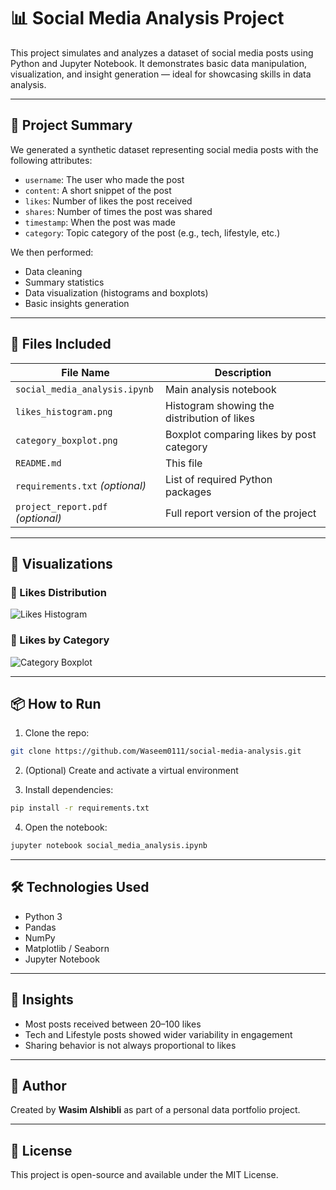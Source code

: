 # 📊 Social Media Analysis Project

This project simulates and analyzes a dataset of social media posts using Python and Jupyter Notebook. It demonstrates basic data manipulation, visualization, and insight generation — ideal for showcasing skills in data analysis.

---

## 🧠 Project Summary

We generated a synthetic dataset representing social media posts with the following attributes:
- `username`: The user who made the post
- `content`: A short snippet of the post
- `likes`: Number of likes the post received
- `shares`: Number of times the post was shared
- `timestamp`: When the post was made
- `category`: Topic category of the post (e.g., tech, lifestyle, etc.)

We then performed:
- Data cleaning
- Summary statistics
- Data visualization (histograms and boxplots)
- Basic insights generation

---

## 📁 Files Included

| File Name                | Description                                |
|-------------------------|--------------------------------------------|
| `social_media_analysis.ipynb` | Main analysis notebook                      |
| `likes_histogram.png`   | Histogram showing the distribution of likes |
| `category_boxplot.png`  | Boxplot comparing likes by post category    |
| `README.md`             | This file                                  |
| `requirements.txt` _(optional)_ | List of required Python packages       |
| `project_report.pdf` _(optional)_ | Full report version of the project   |

---

## 📸 Visualizations

### 🔹 Likes Distribution
![Likes Histogram](likes_histogram.png)

### 🔹 Likes by Category
![Category Boxplot](category_boxplot.png)

---

## 📦 How to Run

1. Clone the repo:
```bash
git clone https://github.com/Waseem0111/social-media-analysis.git
```

2. (Optional) Create and activate a virtual environment

3. Install dependencies:
```bash
pip install -r requirements.txt
```

4. Open the notebook:
```bash
jupyter notebook social_media_analysis.ipynb
```

---

## 🛠️ Technologies Used

- Python 3
- Pandas
- NumPy
- Matplotlib / Seaborn
- Jupyter Notebook

---

## 🚀 Insights

- Most posts received between 20–100 likes
- Tech and Lifestyle posts showed wider variability in engagement
- Sharing behavior is not always proportional to likes

---

## 📌 Author

Created by **Wasim Alshibli** as part of a personal data portfolio project.

---

## 📄 License

This project is open-source and available under the MIT License.